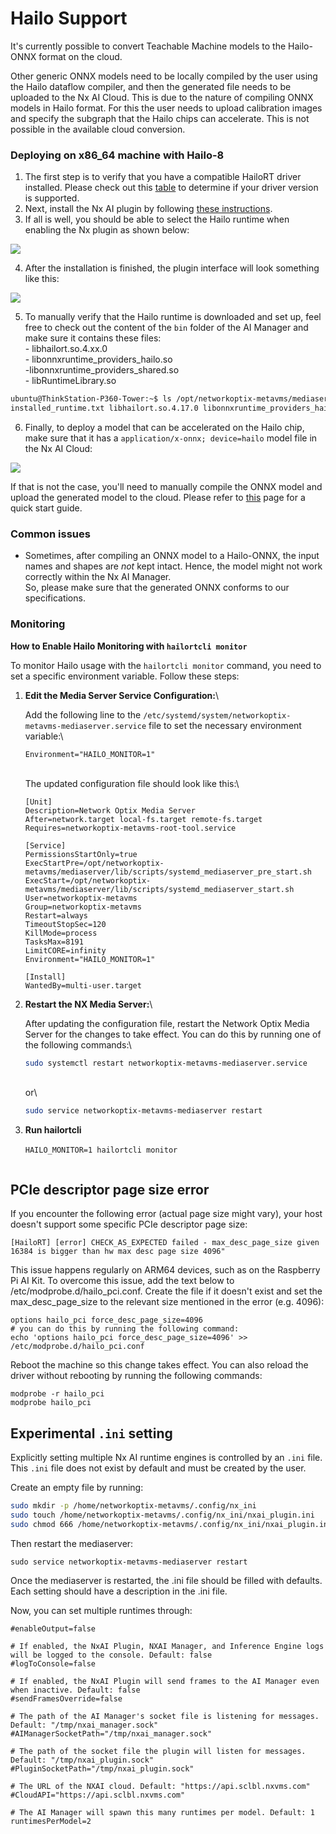 # Hailo Support

It's currently possible to convert Teachable Machine models to the Hailo-ONNX format on the cloud.

Other generic ONNX models need to be locally compiled by the user using the Hailo dataflow compiler, and then the generated file needs to be uploaded to the Nx AI Cloud. This is due to the nature of compiling ONNX models in Hailo format. For this the user needs to upload calibration images and specify the subgraph that the Hailo chips can accelerate. This is not possible in the available cloud conversion.

### Deploying on x86\_64 machine with Hailo-8

1. The first step is to verify that you have a compatible HailoRT driver installed. Please check out this [table](supported-ai-accelerators.md) to determine if your driver version is supported.
2. Next, install the Nx AI plugin by following [these instructions](../nx-ai-manager/2.-install-nx-ai-plugin.md).
3. If all is well, you should be able to select the Hailo runtime when enabling the Nx plugin as shown below:

![](../.gitbook/assets/hailo-runtime-in-plugin-ui.png)

4. After the installation is finished, the plugin interface will look something like this:

![](../.gitbook/assets/plugin-ui.png)

5. To manually verify that the Hailo runtime is downloaded and set up, feel free to check out the content of the `bin` folder of the AI Manager and make sure it contains these files:\
   \- libhailort.so.4.xx.0\
   \- libonnxruntime\_providers\_hailo.so\
   \-libonnxruntime\_providers\_shared.so\
   \- libRuntimeLibrary.so

```sh
ubuntu@ThinkStation-P360-Tower:~$ ls /opt/networkoptix-metavms/mediaserver/bin/plugins/nxai_plugin/nxai_manager/bin/
installed_runtime.txt libhailort.so.4.17.0 libonnxruntime_providers_hailo.so libonnxruntime_providers_shared.so libRuntimeLibrary.so sclbld sclblmod
```

6. Finally, to deploy a model that can be accelerated on the Hailo chip, make sure that it has a `application/x-onnx; device=hailo` model file in the Nx AI Cloud:

![](../.gitbook/assets/model-files-2.png)

If that is not the case, you'll need to manually compile the ONNX model and upload the generated model to the cloud. Please refer to [this](https://github.com/OAAX-standard/contributions/tree/main/Hailo-8) page for a quick start guide.

### Common issues

* Sometimes, after compiling an ONNX model to a Hailo-ONNX, the input names and shapes are _not_ kept intact. Hence, the model might not work correctly within the Nx AI Manager. \
  So, please make sure that the generated ONNX conforms to our specifications.

### Monitoring

**How to Enable Hailo Monitoring with `hailortcli monitor`**

To monitor Hailo usage with the `hailortcli monitor` command, you need to set a specific environment variable. Follow these steps:

1.  **Edit the Media Server Service Configuration:**\


    Add the following line to the `/etc/systemd/system/networkoptix-metavms-mediaserver.service` file to set the necessary environment variable:\


    ```plaintext
    Environment="HAILO_MONITOR=1"
    ```

    \
    The updated configuration file should look like this:\


    ```plaintext
    [Unit]
    Description=Network Optix Media Server
    After=network.target local-fs.target remote-fs.target
    Requires=networkoptix-metavms-root-tool.service

    [Service]
    PermissionsStartOnly=true
    ExecStartPre=/opt/networkoptix-metavms/mediaserver/lib/scripts/systemd_mediaserver_pre_start.sh
    ExecStart=/opt/networkoptix-metavms/mediaserver/lib/scripts/systemd_mediaserver_start.sh
    User=networkoptix-metavms
    Group=networkoptix-metavms
    Restart=always
    TimeoutStopSec=120
    KillMode=process
    TasksMax=8191
    LimitCORE=infinity
    Environment="HAILO_MONITOR=1"

    [Install]
    WantedBy=multi-user.target
    ```
2.  **Restart the NX Media Server:**\


    After updating the configuration file, restart the Network Optix Media Server for the changes to take effect. You can do this by running one of the following commands:\


    ```bash
    sudo systemctl restart networkoptix-metavms-mediaserver.service
    ```

    \
    or\


    ```bash
    sudo service networkoptix-metavms-mediaserver restart
    ```
3. **Run hailortcli**\
   &#x20;\
   `HAILO_MONITOR=1 hailortcli monitor`

<figure><img src="../.gitbook/assets/image (119).png" alt=""><figcaption></figcaption></figure>

## PCIe descriptor page size error

If you encounter the following error (actual page size might vary), your host doesn't support some specific PCIe descriptor page size:

```
[HailoRT] [error] CHECK_AS_EXPECTED failed - max_desc_page_size given 16384 is bigger than hw max desc page size 4096"
```

This issue happens regularly on ARM64 devices, such as on the Raspberry Pi AI Kit. To overcome this issue, add the text below to /etc/modprobe.d/hailo\_pci.conf. Create the file if it doesn't exist and set the max\_desc\_page\_size to the relevant size mentioned in the error (e.g. 4096):

```
options hailo_pci force_desc_page_size=4096
# you can do this by running the following command:
echo 'options hailo_pci force_desc_page_size=4096' >> /etc/modprobe.d/hailo_pci.conf
```

Reboot the machine so this change takes effect. You can also reload the driver without rebooting by running the following commands:

```
modprobe -r hailo_pci
modprobe hailo_pci
```

## Experimental `.ini` setting <a href="#enable-.ini-settings" id="enable-.ini-settings"></a>

Explicitly setting multiple Nx AI runtime engines is controlled by an `.ini` file. This `.ini` file does not exist by default and must be created by the user.

Create an empty file by running:



```bash
sudo mkdir -p /home/networkoptix-metavms/.config/nx_ini 
sudo touch /home/networkoptix-metavms/.config/nx_ini/nxai_plugin.ini 
sudo chmod 666 /home/networkoptix-metavms/.config/nx_ini/nxai_plugin.ini
```

Then restart the mediaserver:

```
sudo service networkoptix-metavms-mediaserver restart
```

Once the mediaserver is restarted, the .ini file should be filled with defaults. Each setting should have a description in the .ini file.

Now, you can set multiple runtimes through:&#x20;

```
#enableOutput=false

# If enabled, the NxAI Plugin, NXAI Manager, and Inference Engine logs will be logged to the console. Default: false
#logToConsole=false

# If enabled, the NxAI Plugin will send frames to the AI Manager even when inactive. Default: false
#sendFramesOverride=false

# The path of the AI Manager's socket file is listening for messages. Default: "/tmp/nxai_manager.sock"
#AIManagerSocketPath="/tmp/nxai_manager.sock"

# The path of the socket file the plugin will listen for messages. Default: "/tmp/nxai_plugin.sock"
#PluginSocketPath="/tmp/nxai_plugin.sock"

# The URL of the NXAI cloud. Default: "https://api.sclbl.nxvms.com"
#CloudAPI="https://api.sclbl.nxvms.com"

# The AI Manager will spawn this many runtimes per model. Default: 1
runtimesPerModel=2


```
